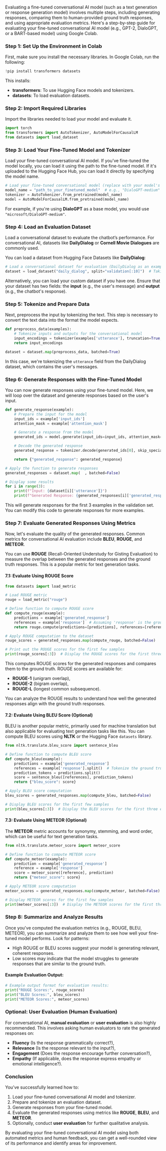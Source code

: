 Evaluating a fine-tuned conversational AI model (such as a text generation or response generation model) involves multiple steps, including generating responses, comparing them to human-provided ground truth responses, and using appropriate evaluation metrics. Here's a step-by-step guide for evaluating your fine-tuned conversational AI model (e.g., GPT-2, DialoGPT, or a BART-based model) using Google Colab.

### Step 1: Set Up the Environment in Colab

First, make sure you install the necessary libraries. In Google Colab, run the following:

```python
!pip install transformers datasets
```

This installs:
- **transformers**: To use Hugging Face models and tokenizers.
- **datasets**: To load evaluation datasets.

### Step 2: Import Required Libraries

Import the libraries needed to load your model and evaluate it.

```python
import torch
from transformers import AutoTokenizer, AutoModelForCausalLM
from datasets import load_dataset
```

### Step 3: Load Your Fine-Tuned Model and Tokenizer

Load your fine-tuned conversational AI model. If you’ve fine-tuned the model locally, you can load it using the path to the fine-tuned model. If it's uploaded to the Hugging Face Hub, you can load it directly by specifying the model name.

```python
# Load your fine-tuned conversational model (replace with your model's path or name)
model_name = "path_to_your_finetuned_model"  # e.g., "DialoGPT-medium"
tokenizer = AutoTokenizer.from_pretrained(model_name)
model = AutoModelForCausalLM.from_pretrained(model_name)
```

For example, if you're using **DialoGPT** as a base model, you would use `"microsoft/DialoGPT-medium"`.

### Step 4: Load an Evaluation Dataset

Load a conversational dataset to evaluate the chatbot’s performance. For conversational AI, datasets like **DailyDialog** or **Cornell Movie Dialogues** are commonly used.

You can load a dataset from Hugging Face Datasets like **DailyDialog**:

```python
# Load a conversational dataset for evaluation (DailyDialog as an example)
dataset = load_dataset("daily_dialog", split="validation[:10]")  # Taking a small sample
```

Alternatively, you can load your custom dataset if you have one. Ensure that your dataset has two fields: the **input** (e.g., the user's message) and **output** (e.g., the chatbot's response).

### Step 5: Tokenize and Prepare Data

Next, preprocess the input by tokenizing the text. This step is necessary to convert the text data into the format the model expects.

```python
def preprocess_data(examples):
    # Tokenize inputs and outputs for the conversational model
    input_encodings = tokenizer(examples['utterance'], truncation=True, padding=True, return_tensors="pt")
    return input_encodings

dataset = dataset.map(preprocess_data, batched=True)
```

In this case, we're tokenizing the `utterance` field from the DailyDialog dataset, which contains the user's messages.

### Step 6: Generate Responses with the Fine-Tuned Model

You can now generate responses using your fine-tuned model. Here, we will loop over the dataset and generate responses based on the user's input.

```python
def generate_response(example):
    # Prepare the input for the model
    input_ids = example['input_ids']
    attention_mask = example['attention_mask']

    # Generate a response from the model
    generated_ids = model.generate(input_ids=input_ids, attention_mask=attention_mask, num_beams=5, max_length=50)

    # Decode the generated response
    generated_response = tokenizer.decode(generated_ids[0], skip_special_tokens=True)

    return {"generated_response": generated_response}

# Apply the function to generate responses
generated_responses = dataset.map(  , batched=False)

# Display some results
for i in range(3):
    print(f"Input: {dataset[i]['utterance']}")
    print(f"Generated Response: {generated_responses[i]['generated_response']}\n")
```

This will generate responses for the first 3 examples in the validation set. You can modify this code to generate responses for more examples.

### Step 7: Evaluate Generated Responses Using Metrics

Now, let's evaluate the quality of the generated responses. Common metrics for conversational AI evaluation include **BLEU**, **ROUGE**, and **METEOR**.

You can use **ROUGE** (Recall-Oriented Understudy for Gisting Evaluation) to measure the overlap between the generated responses and the ground truth responses. This is a popular metric for text generation tasks.

#### 7.1: Evaluate Using ROUGE Score

```python
from datasets import load_metric

# Load ROUGE metric
rouge = load_metric("rouge")

# Define function to compute ROUGE score
def compute_rouge(example):
    predictions = example['generated_response']
    references = example['response']  # Assuming 'response' is the ground truth response in the dataset
    return rouge.compute(predictions=[predictions], references=[references])

# Apply ROUGE computation to the dataset
rouge_scores = generated_responses.map(compute_rouge, batched=False)

# Print out the ROUGE scores for the first few samples
print(rouge_scores[:3])  # Display the ROUGE scores for the first three examples
```

This computes ROUGE scores for the generated responses and compares them to the ground truth. ROUGE scores are available for:
- **ROUGE-1** (unigram overlap),
- **ROUGE-2** (bigram overlap),
- **ROUGE-L** (longest common subsequence).

You can analyze the ROUGE results to understand how well the generated responses align with the ground truth responses.

#### 7.2: Evaluate Using BLEU Score (Optional)

BLEU is another popular metric, primarily used for machine translation but also applicable for evaluating text generation tasks like this. You can compute BLEU scores using **NLTK** or the Hugging Face `datasets` library.

```python
from nltk.translate.bleu_score import sentence_bleu

# Define function to compute BLEU score
def compute_bleu(example):
    predictions = example['generated_response']
    references = example['response'].split()  # Tokenize the ground truth response
    prediction_tokens = predictions.split()
    score = sentence_bleu([references], prediction_tokens)
    return {"bleu_score": score}

# Apply BLEU score computation
bleu_scores = generated_responses.map(compute_bleu, batched=False)

# Display BLEU scores for the first few samples
print(bleu_scores[:3])  # Display the BLEU scores for the first three examples
```

#### 7.3: Evaluate Using METEOR (Optional)

The **METEOR** metric accounts for synonymy, stemming, and word order, which can be useful for text generation tasks.

```python
from nltk.translate.meteor_score import meteor_score

# Define function to compute METEOR score
def compute_meteor(example):
    prediction = example['generated_response']
    reference = example['response']
    score = meteor_score([reference], prediction)
    return {"meteor_score": score}

# Apply METEOR score computation
meteor_scores = generated_responses.map(compute_meteor, batched=False)

# Display METEOR scores for the first few samples
print(meteor_scores[:3])  # Display the METEOR scores for the first three examples
```

### Step 8: Summarize and Analyze Results

Once you've computed the evaluation metrics (e.g., ROUGE, BLEU, METEOR), you can summarize and analyze them to see how well your fine-tuned model performs. Look for patterns:
- High ROUGE or BLEU scores suggest your model is generating relevant, coherent responses.
- Low scores may indicate that the model struggles to generate responses that are similar to the ground truth.

#### Example Evaluation Output:
```python
# Example output format for evaluation results:
print("ROUGE Scores:", rouge_scores)
print("BLEU Scores:", bleu_scores)
print("METEOR Scores:", meteor_scores)
```

### Optional: User Evaluation (Human Evaluation)
For conversational AI, **manual evaluation** or **user evaluation** is also highly recommended. This involves asking human evaluators to rate the generated responses on:
- **Fluency** (Is the response grammatically correct?),
- **Relevance** (Is the response relevant to the input?),
- **Engagement** (Does the response encourage further conversation?),
- **Empathy** (If applicable, does the response express empathy or emotional intelligence?).

### Conclusion

You’ve successfully learned how to:
1. Load your fine-tuned conversational AI model and tokenizer.
2. Prepare and tokenize an evaluation dataset.
3. Generate responses from your fine-tuned model.
4. Evaluate the generated responses using metrics like **ROUGE**, **BLEU**, and **METEOR**.
5. Optionally, conduct **user evaluation** for further qualitative analysis.

By evaluating your fine-tuned conversational AI model using both automated metrics and human feedback, you can get a well-rounded view of its performance and identify areas for improvement.